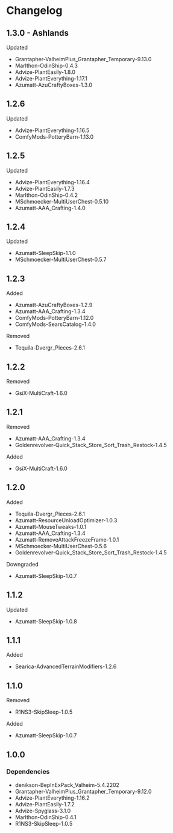 # Changelog

## 1.3.0 - Ashlands

Updated

- Grantapher-ValheimPlus_Grantapher_Temporary-9.13.0
- Marlthon-OdinShip-0.4.3
- Advize-PlantEasily-1.8.0
- Advize-PlantEverything-1.17.1
- Azumatt-AzuCraftyBoxes-1.3.0



## 1.2.6

Updated

- Advize-PlantEverything-1.16.5
- ComfyMods-PotteryBarn-1.13.0

## 1.2.5

Updated

- Advize-PlantEverything-1.16.4
- Advize-PlantEasily-1.7.3
- Marlthon-OdinShip-0.4.2
- MSchmoecker-MultiUserChest-0.5.10
- Azumatt-AAA_Crafting-1.4.0

## 1.2.4

Updated

- Azumatt-SleepSkip-1.1.0
- MSchmoecker-MultiUserChest-0.5.7

## 1.2.3

Added

- Azumatt-AzuCraftyBoxes-1.2.9
- Azumatt-AAA_Crafting-1.3.4
- ComfyMods-PotteryBarn-1.12.0
- ComfyMods-SearsCatalog-1.4.0

Removed

- Tequila-Dvergr_Pieces-2.6.1

## 1.2.2

Removed

- GsiX-MultiCraft-1.6.0

## 1.2.1

Removed

- Azumatt-AAA_Crafting-1.3.4
- Goldenrevolver-Quick_Stack_Store_Sort_Trash_Restock-1.4.5

Added

- GsiX-MultiCraft-1.6.0

## 1.2.0

Added

- Tequila-Dvergr_Pieces-2.6.1
- Azumatt-ResourceUnloadOptimizer-1.0.3
- Azumatt-MouseTweaks-1.0.1
- Azumatt-AAA_Crafting-1.3.4
- Azumatt-RemoveAttackFreezeFrame-1.0.1
- MSchmoecker-MultiUserChest-0.5.6
- Goldenrevolver-Quick_Stack_Store_Sort_Trash_Restock-1.4.5

Downgraded

- Azumatt-SleepSkip-1.0.7

## 1.1.2

Updated

- Azumatt-SleepSkip-1.0.8

## 1.1.1

Added

- Searica-AdvancedTerrainModifiers-1.2.6

## 1.1.0

Removed
- R1NS3-SkipSleep-1.0.5

Added
- Azumatt-SleepSkip-1.0.7

## 1.0.0

### Dependencies

- denikson-BepInExPack_Valheim-5.4.2202
- Grantapher-ValheimPlus_Grantapher_Temporary-9.12.0
- Advize-PlantEverything-1.16.2
- Advize-PlantEasily-1.7.2
- Advize-Spyglass-3.1.0
- Marlthon-OdinShip-0.4.1
- R1NS3-SkipSleep-1.0.5